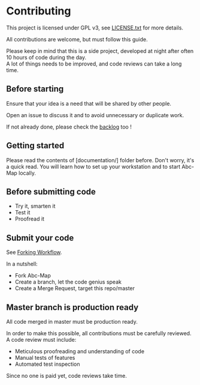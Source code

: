 # Contributing

This project is licensed under GPL v3, see [LICENSE.txt](./LICENSE.txt) for more details.         

All contributions are welcome, but must follow this guide.       

Please keep in mind that this is a side project, developed at night after often 10 hours of code during the day.   
A lot of things needs to be improved, and code reviews can take a long time.      


## Before starting 

Ensure that your idea is a need that will be shared by other people.       

Open an issue to discuss it and to avoid unnecessary or duplicate work.        

If not already done, please check the [backlog](documentation/5_backlog.md) too !


## Getting started

Please read the contents of [documentation/] folder before. Don't worry, it's a quick read. You will learn how to set up your workstation and to start 
Abc-Map locally.


## Before submitting code

- Try it, smarten it
- Test it
- Proofread it


## Submit your code

See [Forking Workflow](https://docs.gitlab.com/ee/user/project/repository/forking_workflow.html).

In a nutshell:   
- Fork Abc-Map
- Create a branch, let the code genius speak
- Create a Merge Request, target this repo/master


## Master branch is production ready

All code merged in master must be production ready.      

In order to make this possible, all contributions must be carefully reviewed. A code review must include:    
- Meticulous proofreading and understanding of code 
- Manual tests of features 
- Automated test inspection     

Since no one is paid yet, code reviews take time.     



